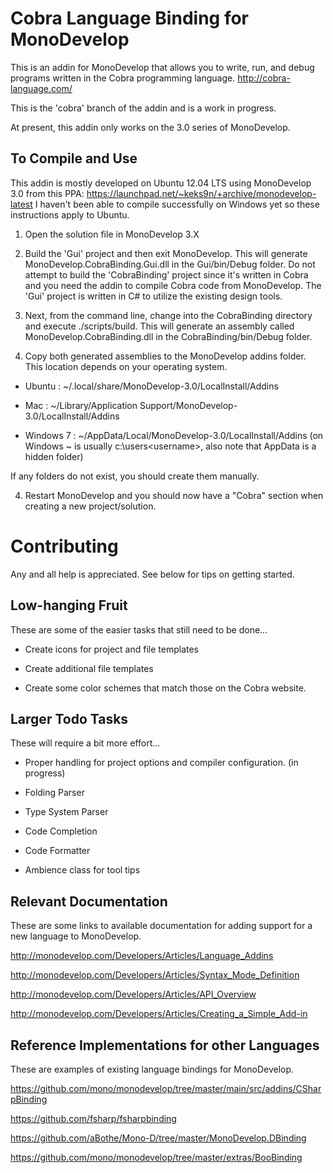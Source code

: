 Cobra Language Binding for MonoDevelop
======================================
This is an addin for MonoDevelop that allows you to write, run, and debug programs written in the Cobra programming language.
http://cobra-language.com/

This is the 'cobra' branch of the addin and is a work in progress.

At present, this addin only works on the 3.0 series of MonoDevelop.


To Compile and Use
------------------

This addin is mostly developed on Ubuntu 12.04 LTS using MonoDevelop 3.0 from this PPA: https://launchpad.net/~keks9n/+archive/monodevelop-latest
I haven't been able to compile successfully on Windows yet so these instructions apply to Ubuntu.

1) Open the solution file in MonoDevelop 3.X

2) Build the 'Gui' project and then exit MonoDevelop. This will generate MonoDevelop.CobraBinding.Gui.dll in the Gui/bin/Debug folder.  Do not attempt to build the 'CobraBinding' project since it's written in Cobra and you need the addin to compile Cobra code from MonoDevelop.  The 'Gui' project is written in C# to utilize the existing design tools.

3) Next, from the command line, change into the CobraBinding directory and execute ./scripts/build.  This will generate an assembly called MonoDevelop.CobraBinding.dll in the CobraBinding/bin/Debug folder.

3) Copy both generated assemblies to the MonoDevelop addins folder. This location depends on your operating system.

- Ubuntu : ~/.local/share/MonoDevelop-3.0/LocalInstall/Addins

- Mac : ~/Library/Application Support/MonoDevelop-3.0/LocalInstall/Addins

- Windows 7 : ~/AppData/Local/MonoDevelop-3.0/LocalInstall/Addins (on Windows ~ is usually c:\users\<username>, also note that AppData is a hidden folder)

If any folders do not exist, you should create them manually.

4) Restart MonoDevelop and you should now have a "Cobra" section when creating a new project/solution.


Contributing
============
Any and all help is appreciated.  See below for tips on getting started.


Low-hanging Fruit
-----------------
These are some of the easier tasks that still need to be done...

* Create icons for project and file templates

* Create additional file templates

* Create some color schemes that match those on the Cobra website.


Larger Todo Tasks
-----------------
These will require a bit more effort...

* Proper handling for project options and compiler configuration. (in progress)

* Folding Parser

* Type System Parser

* Code Completion

* Code Formatter

* Ambience class for tool tips

Relevant Documentation
----------------------
These are some links to available documentation for adding support for a new language to MonoDevelop.

http://monodevelop.com/Developers/Articles/Language_Addins

http://monodevelop.com/Developers/Articles/Syntax_Mode_Definition

http://monodevelop.com/Developers/Articles/API_Overview

http://monodevelop.com/Developers/Articles/Creating_a_Simple_Add-in


Reference Implementations for other Languages
---------------------------------------------
These are examples of existing language bindings for MonoDevelop.

https://github.com/mono/monodevelop/tree/master/main/src/addins/CSharpBinding

https://github.com/fsharp/fsharpbinding

https://github.com/aBothe/Mono-D/tree/master/MonoDevelop.DBinding

https://github.com/mono/monodevelop/tree/master/extras/BooBinding
